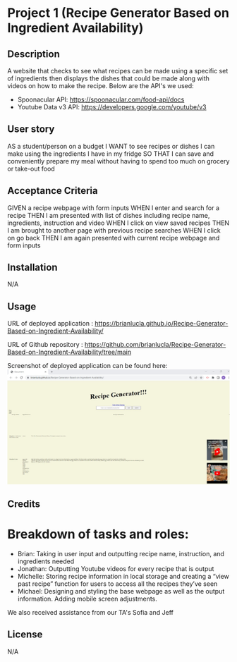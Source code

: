 # Project 1 (Recipe Generator Based on Ingredient Availability)
## Description
A website that checks to see what recipes can be made using a specific set of ingredients then displays the dishes that could be made along with videos on how to make the recipe. Below are the API's we used: 
- Spoonacular API: https://spoonacular.com/food-api/docs
- Youtube Data v3 API: https://developers.google.com/youtube/v3


## User story
AS  a student/person on a budget
I WANT to see recipes or dishes I can make using the ingredients I have in my fridge
SO THAT I can save and conveniently prepare my meal without having to spend too much on grocery or take-out food

## Acceptance Criteria
GIVEN a recipe webpage with form inputs
WHEN I enter and search for a recipe
THEN I am presented with list of dishes including recipe name, ingredients, instruction and video
WHEN I click on view saved recipes
THEN I am brought to another page with previous recipe searches
WHEN I click on go back
THEN I am again presented with current recipe webpage and form inputs

## Installation
N/A

## Usage
URL of deployed application : https://brianlucla.github.io/Recipe-Generator-Based-on-Ingredient-Availability/

URL of Github repository : https://github.com/brianlucla/Recipe-Generator-Based-on-Ingredient-Availability/tree/main

Screenshot of deployed application can be found here: ![alt text](./deployed%20screenshot.jpg)

## Credits
Breakdown of tasks and roles:
=======

- Brian: Taking in user input and outputting recipe name, instruction, and ingredients needed
- Jonathan: Outputting Youtube videos for every recipe that is output
- Michelle: Storing recipe information in local storage and creating a “view past recipe” function for users to access all the recipes they’ve seen
- Michael: Designing and styling the base webpage as well as the output information. Adding mobile screen adjustments.

We also received assistance from our TA's Sofia and Jeff


## License

N/A

